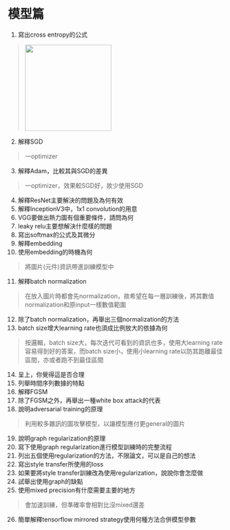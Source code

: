 # 模型篇

1. 寫出cross entropy的公式
> <img src="./cross-entropy-formula.png" width="200">
2. 解釋SGD
> 一optimizer
3. 解釋Adam，比較其與SGD的差異
> 一optimizer，效果較SGD好，故少使用SGD
4. 解釋ResNet主要解決的問題及為何有效
5. 解釋InceptionV3中，1x1 convolution的用意
6. VGG要做出熱力圖有個重要條件，請問為何
7. leaky relu主要想解決什麼樣的問題
8. 寫出softmax的公式及其微分
9. 解釋embedding
10. 使用embedding的時機為何
> 將圖片(元件)資訊帶進訓練模型中
11. 解釋batch normalization
> 在放入圖片時都會先normalization，故希望在每一層訓練後，將其數值normalization和原input一樣數值範圍
12. 除了batch normalization，再舉出三個normalization的方法
13. batch size增大learning rate也須成比例放大的依據為何
> 按邏輯，batch size大，每次迭代可看到的資訊也多，使用大learning rate容易得到好的答案，而batch size小，使用小learning rate以防其跑離最佳區間，亦或者跑不到最佳區間
14. 呈上，你覺得這是否合理
15. 列舉時間序列數據的特點
16. 解釋FGSM
17. 除了FGSM之外，再舉出一種white box attack的代表
18. 說明adversarial training的原理
> 利用較多雜訊的圖攻擊模型，以讓模型應付更general的圖片
19. 說明graph regularization的原理
20. 寫下使用graph regularization進行模型訓練時的完整流程
21. 列出五個使用regularization的方法，不限論文，可以是自己的想法
22. 寫出style transfer所使用的loss
23. 如果要將style transfer訓練改為使用regularization，說說你會怎麼做
24. 試舉出使用graph的缺點
25. 使用mixed precision有什麼需要主要的地方
> 會加速訓練，但準確率會相對比沒mixed還差
26. 簡單解釋tensorflow mirrored strategy使用何種方法合併模型參數
